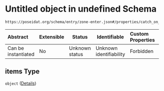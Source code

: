 # Untitled object in undefined Schema

```txt
https://poseidat.org/schema/entry/zone-enter.json#/properties/catch_on_board/items
```




| Abstract            | Extensible | Status         | Identifiable            | Custom Properties | Additional Properties | Access Restrictions | Defined In                                                                |
| :------------------ | ---------- | -------------- | ----------------------- | :---------------- | --------------------- | ------------------- | ------------------------------------------------------------------------- |
| Can be instantiated | No         | Unknown status | Unknown identifiability | Forbidden         | Allowed               | none                | [zone-enter.json\*](schemas/entry/zone-enter.json "open original schema") |

## items Type

`object` ([Details](zone-enter-properties-catch_on_board-items.md))
